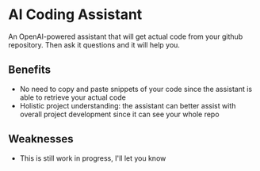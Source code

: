 # AI Coding Assistant
 
An OpenAI-powered assistant that will get actual code from your github repository.
Then ask it questions and it will help you.

## Benefits
- No need to copy and paste snippets of your code since the assistant is able to retrieve your actual code
- Holistic project understanding: the assistant can better assist with overall project development since it can see your whole repo

## Weaknesses
- This is still work in progress, I'll let you know